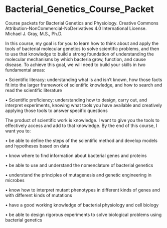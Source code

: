 # Bacterial_Genetics_Course_Packet
Course packets for Bacterial Genetics and Physiology. Creative Commons Attribution-NonCommercial-NoDerivatives 4.0 International License.
Michael J. Gray, M.S., Ph.D.

In this course, my goal is for you to learn how to think about and apply the tools of bacterial molecular genetics to solve scientific problems, and then to use that knowledge to build a strong foundation of understanding the molecular mechanisms by which bacteria grow, function, and cause disease. To achieve this goal, we will need to build your skills in two fundamental areas:

• Scientific literacy: understanding what is and isn’t known, how those facts fit into the larger framework of scientific knowledge, and how to search and read the scientific literature

• Scientific proficiency: understanding how to design, carry out, and interpret experiments, knowing what tools you have available and creatively applying those tools to answer specific questions

The product of scientific work is knowledge. I want to give you the tools to effectively access and add to that knowledge.
By the end of this course, I want you to:

• be able to define the steps of the scientific method and develop models and hypotheses based on data

• know where to find information about bacterial genes and proteins

• be able to use and understand the nomenclature of bacterial genetics

• understand the principles of mutagenesis and genetic engineering in microbes

• know how to interpret mutant phenotypes in different kinds of genes and with different kinds of mutations

• have a good working knowledge of bacterial physiology and cell biology

• be able to design rigorous experiments to solve biological problems using bacterial genetics

